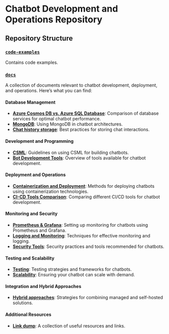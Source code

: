 # Chatbot Development and Operations Repository

## Repository Structure

### [`code-examples`](https://github.com/maloan/dsl_chatbot_devops/tree/main/code-examples)
Contains code examples.

### [`docs`](https://github.com/maloan/dsl_chatbot_devops/tree/main/docs)
A collection of documents relevant to chatbot development, deployment, and operations. Here’s what you can find:

#### Database Management
- [**Azure Cosmos DB vs. Azure SQL Database**](https://github.com/maloan/dsl_chatbot_devops/blob/main/docs/Azure%20Cosmos%20DB%20vs.%20Azure%20SQL%20Database.md): Comparison of database services for optimal chatbot performance.
- [**MongoDB**](https://github.com/maloan/dsl_chatbot_devops/blob/main/docs/MongoDB.md): Using MongoDB in chatbot architectures.
- [**Chat history storage**](https://github.com/maloan/dsl_chatbot_devops/blob/main/docs/Chat%20history%20storage.md): Best practices for storing chat interactions.

#### Development and Programming
- [**CSML**](https://github.com/maloan/dsl_chatbot_devops/blob/main/docs/CSML.md): Guidelines on using CSML for building chatbots.
- [**Bot Development Tools**](https://github.com/maloan/dsl_chatbot_devops/blob/main/docs/Bot%20Development%20Tools.md): Overview of tools available for chatbot development.

#### Deployment and Operations
- [**Containerization and Deployment**](https://github.com/maloan/dsl_chatbot_devops/blob/main/docs/Containerization%20and%20Deployment.md): Methods for deploying chatbots using containerization technologies.
- [**CI-CD Tools Comparison**](https://github.com/maloan/dsl_chatbot_devops/blob/main/docs/CI-CD%20Tools%20Comparison.md): Comparing different CI/CD tools for chatbot development.

#### Monitoring and Security
- [**Prometheus & Grafana**](https://github.com/maloan/dsl_chatbot_devops/blob/main/docs/Prometheus%20&%20Grafana.md): Setting up monitoring for chatbots using Prometheus and Grafana.
- [**Logging and Monitoring**](https://github.com/maloan/dsl_chatbot_devops/blob/main/docs/Logging%20and%20Monitoring.md): Techniques for effective monitoring and logging.
- [**Security Tools**](https://github.com/maloan/dsl_chatbot_devops/blob/main/docs/Security%20Tools.md): Security practices and tools recommended for chatbots.

#### Testing and Scalability
- [**Testing**](https://github.com/maloan/dsl_chatbot_devops/blob/main/docs/Testing.md): Testing strategies and frameworks for chatbots.
- [**Scalability**](https://github.com/maloan/dsl_chatbot_devops/blob/main/docs/Scalability.md): Ensuring your chatbot can scale with demand.

#### Integration and Hybrid Approaches
- [**Hybrid approaches**](https://github.com/maloan/dsl_chatbot_devops/blob/main/docs/Hybrid%20approachs.md): Strategies for combining managed and self-hosted solutions.

#### Additional Resources
- [**Link dump**](https://github.com/maloan/dsl_chatbot_devops/blob/main/docs/Link%20dump.md): A collection of useful resources and links.
